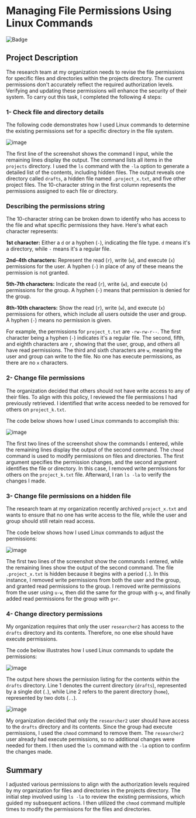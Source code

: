 # Managing File Permissions Using Linux Commands 
![Badge](https://www.bitslovers.com/wp-content/uploads/sites/5/2021/06/linux-file-permission.png)

## Project Description

The research team at my organization needs to revise the file permissions for specific files and directories within the projects directory. 
The current permissions don't accurately reflect the required authorization levels. Verifying and updating these permissions will enhance the security of their system.
To carry out this task, I completed the following 4 steps:

### 1- Check file and directory details

The following code demonstrates how I used Linux commands to determine the existing permissions set for a specific directory in the file system.

![image](https://github.com/user-attachments/assets/0117a524-58c5-4718-8122-eef2256d4ab2)

The first line of the screenshot shows the command I input, while the remaining lines display the output. The command lists all items in the `projects` directory. 
I used the `ls` command with the `-la` option to generate a detailed list of the contents, including hidden files. 
The output reveals one directory called `drafts`, a hidden file named `.project_x.txt`, and five other project files. 
The 10-character string in the first column represents the permissions assigned to each file or directory.

###  Describing the permissions string

The 10-character string can be broken down to identify who has access to the file and what specific permissions they have. Here's what each character represents:

**1st character:** Either a `d` or a hyphen (`-`), indicating the file type. `d` means it's a directory, while `-` means it's a regular file.

**2nd-4th characters:** Represent the read (`r`), write (`w`), and execute (`x`) permissions for the user. A hyphen (`-`) in place of any of these means the permission is not granted.

**5th-7th characters:** Indicate the read (`r`), write (`w`), and execute (`x`) permissions for the group. A hyphen (`-`) means that permission is denied for the group.

**8th-10th characters:** Show the read (`r`), write (`w`), and execute (`x`) permissions for others, which include all users outside the user and group. A hyphen (`-`) means no permission is given.

For example, the permissions for `project_t.txt` are `-rw-rw-r--`. The first character being a hyphen (`-`) indicates it's a regular file. 
The second, fifth, and eighth characters are `r`, showing that the user, group, and others all have read permissions. 
The third and sixth characters are `w`, meaning the user and group can write to the file. No one has execute permissions, as there are no `x` characters.

### 2- Change file permissions

The organization decided that others should not have write access to any of their files. To align with this policy, I reviewed the file permissions I had previously retrieved. 
I identified that write access needed to be removed for others on `project_k.txt`.

The code below shows how I used Linux commands to accomplish this:

![image](https://github.com/user-attachments/assets/e8d7ec80-a927-4a4f-a17a-3de665af2297)

The first two lines of the screenshot show the commands I entered, while the remaining lines display the output of the second command. 
The `chmod` command is used to modify permissions on files and directories. The first argument specifies the permission changes, and the second argument identifies the file or directory. 
In this case, I removed write permissions for others on the `project_k.txt` file. Afterward, I ran `ls -la` to verify the changes I made.

### 3- Change file permissions on a hidden file

The research team at my organization recently archived `project_x.txt` and wants to ensure that no one has write access to the file, 
while the user and group should still retain read access.

The code below shows how I used Linux commands to adjust the permissions:

![image](https://github.com/user-attachments/assets/73d24f8d-6f43-4f15-b2f8-3c6314c77626)

The first two lines of the screenshot show the commands I entered, while the remaining lines show the output of the second command. 
The file `.project_x.txt` is hidden because it begins with a period (`.`). In this instance, I removed write permissions from both the user and the group, and granted read permissions 
to the group. I removed write permissions from the user using `u-w`, then did the same for the group with `g-w`, and finally added read permissions for the group with `g+r`.

### 4- Change directory permissions

My organization requires that only the user `researcher2` has access to the `drafts` directory and its contents. Therefore, no one else should have execute permissions.

The code below illustrates how I used Linux commands to update the permissions:

![image](https://github.com/user-attachments/assets/c2c2661b-f75b-483e-a68f-d36067e96cf6)

The output here shows the permission listing for the contents within the `drafts` directory. 
Line 1 denotes the current directory (`drafts`), represented by a single dot (`.`), while Line 2 refers to the parent directory (`home`), represented by two dots (`..`).

![image](https://github.com/user-attachments/assets/4aca359e-48ea-4432-bd98-bc4d4ddd3d22)

My organization decided that only the `researcher2` user should have access to the `drafts` directory and its contents. 
Since the group had execute permissions, I used the `chmod` command to remove them. The `researcher2` user already had execute permissions, so no additional changes were needed for them.
I then used the `ls` command with the `-la` option to confirm the changes made.

## Summary

I adjusted various permissions to align with the authorization levels required by my organization for files and directories in the projects directory. 
The initial step involved using `ls -la` to review the existing permissions, which guided my subsequent actions. 
I then utilized the `chmod` command multiple times to modify the permissions for the files and directories.





